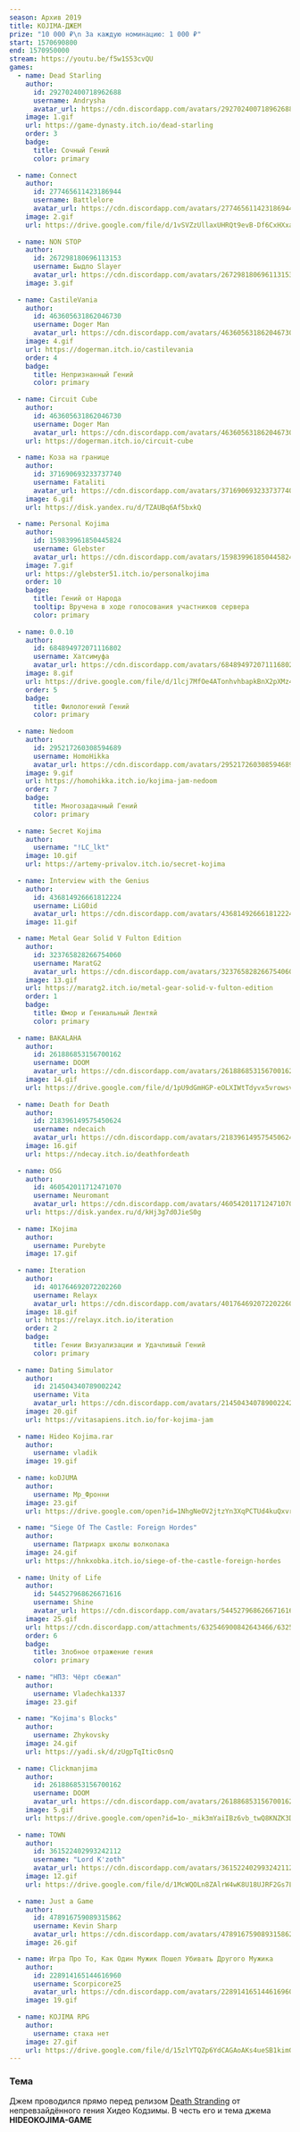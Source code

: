 ```yaml
---
season: Архив 2019
title: KOJIMA-ДЖЕМ
prize: "10 000 ₽\n За каждую номинацию: 1 000 ₽" 
start: 1570690800
end: 1570950000
stream: https://youtu.be/f5w1S53cvQU
games:
  - name: Dead Starling
    author: 
      id: 292702400718962688
      username: Andrysha
      avatar_url: https://cdn.discordapp.com/avatars/292702400718962688/73a8ef7ac912f189a9a2a72edaf2a921.png?size=64
    image: 1.gif
    url: https://game-dynasty.itch.io/dead-starling
    order: 3
    badge:
      title: Сочный Гений
      color: primary
  
  - name: Connect
    author:
      id: 277465611423186944
      username: Battlelore
      avatar_url: https://cdn.discordapp.com/avatars/277465611423186944/f8e6547f61d425d857ba5033956c69e4.png?size=64
    image: 2.gif
    url: https://drive.google.com/file/d/1vSVZzUllaxUHRQt9evB-Df6CxHXxaqNQ/view
  
  - name: NON STOP
    author:
      id: 267298180696113153
      username: Быдло Slayer
      avatar_url: https://cdn.discordapp.com/avatars/267298180696113153/dfb14e8d366e5651dde3c9c6c5dc9a07.png?size=64
    image: 3.gif
  
  - name: CastileVania
    author:
      id: 463605631862046730
      username: Doger Man
      avatar_url: https://cdn.discordapp.com/avatars/463605631862046730/868204a8d7c8b777b882ec3fd9aefd64.png?size=64
    image: 4.gif
    url: https://dogerman.itch.io/castilevania
    order: 4
    badge:
      title: Непризнанный Гений
      color: primary
  
  - name: Сircuit Сube
    author:
      id: 463605631862046730
      username: Doger Man
      avatar_url: https://cdn.discordapp.com/avatars/463605631862046730/868204a8d7c8b777b882ec3fd9aefd64.png?size=64
    url: https://dogerman.itch.io/circuit-cube
  
  - name: Коза на границе
    author:
      id: 371690693233737740
      username: Fataliti
      avatar_url: https://cdn.discordapp.com/avatars/371690693233737740/a_114c9cfc64e3080ca0d5fc4d0d36b1fe.gif?size=64
    image: 6.gif
    url: https://disk.yandex.ru/d/TZAUBq6Af5bxkQ
  
  - name: Personal Kojima
    author:
      id: 159839961850445824
      username: Glebster
      avatar_url: https://cdn.discordapp.com/avatars/159839961850445824/decf2640ab53556dc5e9f3cacc199d4b.png?size=64
    image: 7.gif
    url: https://glebster51.itch.io/personalkojima
    order: 10
    badge:
      title: Гений от Народа
      tooltip: Вручена в ходе голосования участников сервера 
      color: primary
  
  - name: 0.0.10
    author:
      id: 684894972071116802
      username: Хатсимуфа
      avatar_url: https://cdn.discordapp.com/avatars/684894972071116802/1578c251ba053a32a90fecf541cedbb1.png?size=64
    image: 8.gif
    url: https://drive.google.com/file/d/1lcj7MfOe4ATonhvhbapkBnX2pXMz4sr2/view
    order: 5
    badge:
      title: Филологений Гений
      color: primary
  
  - name: Nedoom
    author:
      id: 295217260308594689
      username: HomoHikka
      avatar_url: https://cdn.discordapp.com/avatars/295217260308594689/2d6a2b63fcda1201efd2b0389cb69dc6.png?size=64
    image: 9.gif
    url: https://homohikka.itch.io/kojima-jam-nedoom
    order: 7
    badge:
      title: Многозадачный Гений
      color: primary
  
  - name: Secret Kojima
    author:
      username: "!LC_lkt"
    image: 10.gif
    url: https://artemy-privalov.itch.io/secret-kojima
  
  - name: Interview with the Genius
    author:
      id: 436814926661812224
      username: LiG0id
      avatar_url: https://cdn.discordapp.com/avatars/436814926661812224/7a4477fcca2ea27b8aa615390a49a273.png?size=64
    image: 11.gif

  - name: Metal Gear Solid V Fulton Edition
    author:
      id: 323765828266754060
      username: MaratG2
      avatar_url: https://cdn.discordapp.com/avatars/323765828266754060/761ccec08e5f614ac2c0eed4b077345d.png?size=64
    image: 13.gif
    url: https://maratg2.itch.io/metal-gear-solid-v-fulton-edition
    order: 1
    badge:
      title: Юмор и Гениальный Лентяй
      color: primary
  
  - name: BAKALAHA
    author:
      id: 261886853156700162
      username: DOOM
      avatar_url: https://cdn.discordapp.com/avatars/261886853156700162/3aa641cebd820c94e8db5f26474fbeea.png?size=64
    image: 14.gif
    url: https://drive.google.com/file/d/1pU9dGmHGP-eOLXIWtTdyvx5vrowsvzuR/view
  
  - name: Death for Death
    author:
      id: 218396149575450624
      username: ndecaich
      avatar_url: https://cdn.discordapp.com/avatars/218396149575450624/9605e83b1aba4b46470fa7edc3b387db.png?size=64
    image: 16.gif
    url: https://ndecay.itch.io/deathfordeath
  
  - name: OSG
    author:
      id: 460542011712471070
      username: Neuromant
      avatar_url: https://cdn.discordapp.com/avatars/460542011712471070/83b223422280254d2bf87158eb11ece6.png?size=64
    url: https://disk.yandex.ru/d/kHj3g7d0JieS0g
  
  - name: IKojima
    author:
      username: Purebyte
    image: 17.gif
  
  - name: Iteration
    author:
      id: 401764692072202260
      username: Relayx
      avatar_url: https://cdn.discordapp.com/avatars/401764692072202260/3f2c25f2e23cf4c1bcf8b4c0322ddc2f.png?size=64
    image: 18.gif
    url: https://relayx.itch.io/iteration
    order: 2
    badge:
      title: Гении Визуализации и Удачливый Гений
      color: primary
  
  - name: Dating Simulator
    author:
      id: 214504340789002242
      username: Vita
      avatar_url: https://cdn.discordapp.com/avatars/214504340789002242/011255bf0de490f8e1d078d13f1f87c0.png?size=64
    image: 20.gif
    url: https://vitasapiens.itch.io/for-kojima-jam
  
  - name: Hideo Kojima.rar
    author: 
      username: vladik
    image: 19.gif
  
  - name: koDJUMA
    author:
      username: Мр_Фронни
    image: 23.gif
    url: https://drive.google.com/open?id=1NhgNeOV2jtzYn3XqPCTUd4kuQxvr2QwE
  
  - name: "Siege Of The Castle: Foreign Hordes"
    author:
      username: Патриарх школы волколака
    image: 24.gif
    url: https://hnkxobka.itch.io/siege-of-the-castle-foreign-hordes
  
  - name: Unity of Life
    author:
      id: 544527968626671616
      username: Shine
      avatar_url: https://cdn.discordapp.com/avatars/544527968626671616/0d5fdafe362a0fcc3d524d0d482c8713.png?size=64
    image: 25.gif
    url: https://cdn.discordapp.com/attachments/632546900842643466/632547581196632064/Unity_of_Life.rar
    order: 6
    badge:
      title: Злобное отражение гения
      color: primary
  
  - name: "НПЗ: Чёрт сбежал"
    author:
      username: Vladechka1337
    image: 23.gif
  
  - name: "Kojima's Blocks"
    author: 
      username: Zhykovsky
    image: 24.gif
    url: https://yadi.sk/d/zUgpTqItic0snQ
  
  - name: Clickmanjima
    author:
      id: 261886853156700162
      username: DOOM
      avatar_url: https://cdn.discordapp.com/avatars/261886853156700162/3aa641cebd820c94e8db5f26474fbeea.png?size=64
    image: 5.gif
    url: https://drive.google.com/open?id=1o-_mik3mYaiIBz6vb_twQ8KNZK3D4Dbe
  
  - name: TOWN
    author:
      id: 361522402993242112
      username: "Lord K'zoth"
      avatar_url: https://cdn.discordapp.com/avatars/361522402993242112/86aa11560e56458fb5b2bf47a39d1106.png?size=64
    image: 12.gif
    url: https://drive.google.com/file/d/1McWQOLn8ZAlrW4wK8U18UJRF2Gs7LxCg/view
  
  - name: Just a Game
    author:
      id: 478916759089315862
      username: Kevin Sharp
      avatar_url: https://cdn.discordapp.com/avatars/478916759089315862/cf20be37eacecd87b6dae3dae895997c.png?size=64
    image: 26.gif

  - name: Игра Про То, Как Один Мужик Пошел Убивать Другого Мужика
    author:
      id: 228914165144616960
      username: Scorpicore25
      avatar_url: https://cdn.discordapp.com/avatars/228914165144616960/82afedc64450ea21037cad505ad8d770.png?size=64
    image: 19.gif
  
  - name: KOJIMA RPG
    author:
      username: стаха нет
    image: 27.gif
    url: https://drive.google.com/file/d/15zlYTQZp6YdCAGAoAKs4ueSB1kimG-hI/view?usp=sharing
---
```


### Тема

Джем проводился прямо перед релизом [Death Stranding](https://ru.wikipedia.org/wiki/Death_Stranding) от непревзайдённого гения Хидео Кодзимы. В честь его и тема джема **HIDEOKOJIMA-GAME**
